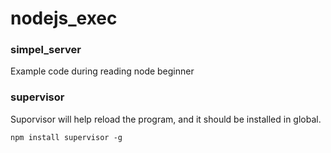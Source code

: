 nodejs_exec
===========

### simpel_server

Example code during reading node beginner

### supervisor

Suporvisor will help reload the program, and it
should be installed in global.

    npm install supervisor -g
